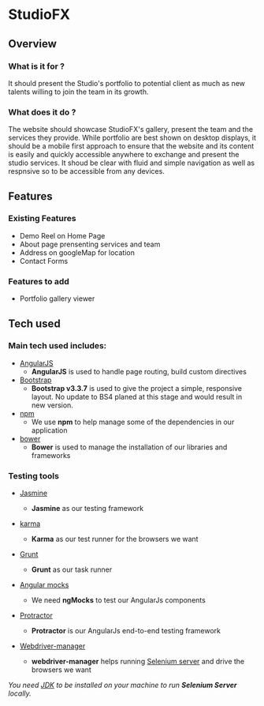 # StudioFX

## Overview

### What is it for ?

It should present the Studio's portfolio to potential client as much as new talents willing to join the team in its growth.

### What does it do ?

The website should showcase StudioFX's gallery, present the team and the services they provide.
While portfolio are best shown on desktop displays, it should be a mobile first approach to ensure that the website and its content is easily and quickly accessible anywhere to exchange and present the studio services.
It shoud be clear with fluid and simple navigation as well as respnsive so to be accessible from any devices.

## Features

### Existing Features

- Demo Reel on Home Page
- About page prensenting services and team
- Address on googleMap for location
- Contact Forms

### Features to add

- Portfolio gallery viewer

## Tech used

### Main tech used includes:

- [AngularJS](https://angularjs.org/)
	- **AngularJS** is used to handle page routing, build custom directives
- [Bootstrap](http://getbootstrap.com/)
	- **Bootstrap v3.3.7** is used to give the project a simple, responsive layout. No update to BS4 planed at this stage and would result in new version.
- [npm](https://www.npmjs.com/)
	- We use **npm** to help manage some of the dependencies in our application
- [bower](https://bower.io/)
	- **Bower** is used to manage the installation of our libraries and frameworks
 
### Testing tools

- [Jasmine](https://jasmine.github.io/)
	- **Jasmine** as our testing framework
- [karma](https://karma-runner.github.io/2.0/index.html)
	- **Karma** as our test runner for the browsers we want
- [Grunt](https://gruntjs.com/)
	- **Grunt** as our task runner
- [Angular mocks](https://docs.angularjs.org/api/ngMock)
	- We need **ngMocks** to test our AngularJs components

- [Protractor](https://www.protractortest.org/#/)
	- **Protractor** is our AngularJs end-to-end testing framework
- [Webdriver-manager](https://www.protractortest.org/#/server-setup)
	- **webdriver-manager** helps running [Selenium server](https://www.seleniumhq.org/) and drive the browsers we want

_You need [JDK](http://www.oracle.com/technetwork/java/javase/downloads/index.html) to be installed on your machine to run **Selenium Server** locally._
